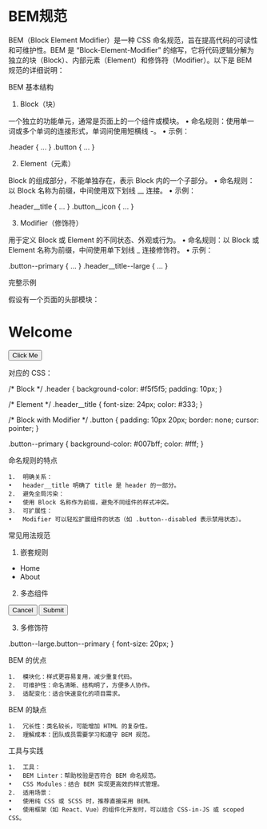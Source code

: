 # BEM规范
BEM（Block Element Modifier）是一种 CSS 命名规范，旨在提高代码的可读性和可维护性。BEM 是 “Block-Element-Modifier” 的缩写，它将代码逻辑分解为独立的块（Block）、内部元素（Element）和修饰符（Modifier）。以下是 BEM 规范的详细说明：

BEM 基本结构

1. Block（块）

一个独立的功能单元，通常是页面上的一个组件或模块。
•	命名规则：使用单一词或多个单词的连接形式，单词间使用短横线 -。
•	示例：

.header { ... }
.button { ... }



2. Element（元素）

Block 的组成部分，不能单独存在，表示 Block 内的一个子部分。
•	命名规则：以 Block 名称为前缀，中间使用双下划线 __ 连接。
•	示例：

.header__title { ... }
.button__icon { ... }



3. Modifier（修饰符）

用于定义 Block 或 Element 的不同状态、外观或行为。
•	命名规则：以 Block 或 Element 名称为前缀，中间使用单下划线 _ 连接修饰符。
•	示例：

.button--primary { ... }
.header__title--large { ... }

完整示例

假设有一个页面的头部模块：

<div class="header">
  <h1 class="header__title">Welcome</h1>
  <button class="button button--primary">Click Me</button>
</div>

对应的 CSS：

/* Block */
.header {
background-color: #f5f5f5;
padding: 10px;
}

/* Element */
.header__title {
font-size: 24px;
color: #333;
}

/* Block with Modifier */
.button {
padding: 10px 20px;
border: none;
cursor: pointer;
}

.button--primary {
background-color: #007bff;
color: #fff;
}

命名规则的特点

	1.	明确关系：
	•	header__title 明确了 title 是 header 的一部分。
	2.	避免全局污染：
	•	使用 Block 名称作为前缀，避免不同组件的样式冲突。
	3.	可扩展性：
	•	Modifier 可以轻松扩展组件的状态（如 .button--disabled 表示禁用状态）。

常见用法规范

1. 嵌套规则

<div class="menu">
  <ul class="menu__list">
    <li class="menu__item menu__item--active">Home</li>
    <li class="menu__item">About</li>
  </ul>
</div>

2. 多态组件

<button class="button button--secondary">Cancel</button>
<button class="button button--primary">Submit</button>

3. 多修饰符

.button--large.button--primary {
font-size: 20px;
}

BEM 的优点

	1.	模块化：样式更容易复用，减少重复代码。
	2.	可维护性：命名清晰、结构明了，方便多人协作。
	3.	适配变化：适合快速变化的项目需求。

BEM 的缺点

	1.	冗长性：类名较长，可能增加 HTML 的复杂性。
	2.	理解成本：团队成员需要学习和遵守 BEM 规范。

工具与实践

	1.	工具：
	•	BEM Linter：帮助校验是否符合 BEM 命名规范。
	•	CSS Modules：结合 BEM 实现更高效的样式管理。
	2.	适用场景：
	•	使用纯 CSS 或 SCSS 时，推荐直接采用 BEM。
	•	使用框架（如 React、Vue）的组件化开发时，可以结合 CSS-in-JS 或 scoped CSS。
